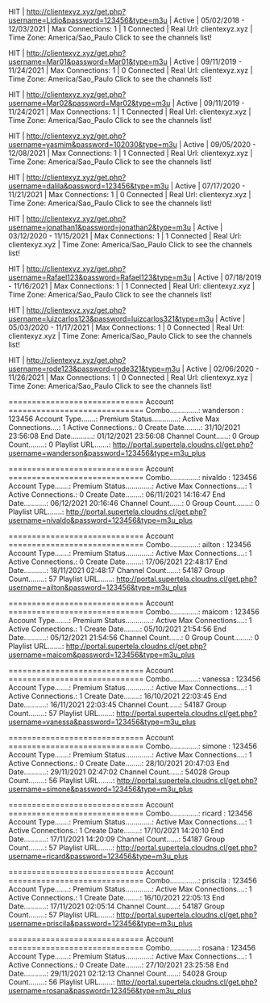 HIT | http://clientexyz.xyz/get.php?username=Lidio&password=123456&type=m3u | Active | 05/02/2018 - 12/03/2021 | Max Connections: 1 | 1 Connected | Real Url: clientexyz.xyz | Time Zone: America/Sao_Paulo
Click to see the channels list!

HIT | http://clientexyz.xyz/get.php?username=Mar01&password=Mar01&type=m3u | Active | 09/11/2019 - 11/24/2021 | Max Connections: 1 | 0 Connected | Real Url: clientexyz.xyz | Time Zone: America/Sao_Paulo
Click to see the channels list!

HIT | http://clientexyz.xyz/get.php?username=Mar02&password=Mar02&type=m3u | Active | 09/11/2019 - 11/24/2021 | Max Connections: 1 | 1 Connected | Real Url: clientexyz.xyz | Time Zone: America/Sao_Paulo
Click to see the channels list!


HIT | http://clientexyz.xyz/get.php?username=yasmim&password=102030&type=m3u | Active | 09/05/2020 - 12/08/2021 | Max Connections: 1 | 1 Connected | Real Url: clientexyz.xyz | Time Zone: America/Sao_Paulo
Click to see the channels list!


HIT | http://clientexyz.xyz/get.php?username=dalila&password=123456&type=m3u | Active | 07/17/2020 - 11/21/2021 | Max Connections: 1 | 0 Connected | Real Url: clientexyz.xyz | Time Zone: America/Sao_Paulo
Click to see the channels list!


HIT | http://clientexyz.xyz/get.php?username=jonathan1&password=jonathan2&type=m3u | Active | 03/12/2020 - 11/15/2021 | Max Connections: 1 | 1 Connected | Real Url: clientexyz.xyz | Time Zone: America/Sao_Paulo
Click to see the channels list!


HIT | http://clientexyz.xyz/get.php?username=Rafael123&password=Rafael123&type=m3u | Active | 07/18/2019 - 11/16/2021 | Max Connections: 1 | 1 Connected | Real Url: clientexyz.xyz | Time Zone: America/Sao_Paulo
Click to see the channels list!


HIT | http://clientexyz.xyz/get.php?username=luizcarlos123&password=luizcarlos321&type=m3u | Active | 05/03/2020 - 11/17/2021 | Max Connections: 1 | 0 Connected | Real Url: clientexyz.xyz | Time Zone: America/Sao_Paulo
Click to see the channels list!


HIT | http://clientexyz.xyz/get.php?username=rode123&password=rode321&type=m3u | Active | 02/06/2020 - 11/26/2021 | Max Connections: 1 | 0 Connected | Real Url: clientexyz.xyz | Time Zone: America/Sao_Paulo
Click to see the channels list!


============================= Account =============================
Combo..............: wanderson : 123456
Account Type.......: Premium
Status.............: Active
Max Connections....: 1
Active Connections.: 0
Create Date........: 31/10/2021 23:56:08
End Date...........: 01/12/2021 23:56:08
Channel Count......: 0
Group Count........: 0
Playlist URL.......: http://portal.supertela.cloudns.cl/get.php?username=wanderson&password=123456&type=m3u_plus

============================= Account =============================
Combo..............: nivaldo : 123456
Account Type.......: Premium
Status.............: Active
Max Connections....: 1
Active Connections.: 0
Create Date........: 06/11/2021 14:16:47
End Date...........: 06/12/2021 20:16:46
Channel Count......: 0
Group Count........: 0
Playlist URL.......: http://portal.supertela.cloudns.cl/get.php?username=nivaldo&password=123456&type=m3u_plus

============================= Account =============================
Combo..............: ailton : 123456
Account Type.......: Premium
Status.............: Active
Max Connections....: 1
Active Connections.: 0
Create Date........: 17/06/2021 22:48:17
End Date...........: 18/11/2021 02:48:17
Channel Count......: 54187
Group Count........: 57
Playlist URL.......: http://portal.supertela.cloudns.cl/get.php?username=ailton&password=123456&type=m3u_plus

============================= Account =============================
Combo..............: maicom : 123456
Account Type.......: Premium
Status.............: Active
Max Connections....: 1
Active Connections.: 1
Create Date........: 05/10/2021 21:54:56
End Date...........: 05/12/2021 21:54:56
Channel Count......: 0
Group Count........: 0
Playlist URL.......: http://portal.supertela.cloudns.cl/get.php?username=maicom&password=123456&type=m3u_plus

============================= Account =============================
Combo..............: vanessa : 123456
Account Type.......: Premium
Status.............: Active
Max Connections....: 1
Active Connections.: 1
Create Date........: 16/10/2021 22:03:45
End Date...........: 16/11/2021 22:03:45
Channel Count......: 54187
Group Count........: 57
Playlist URL.......: http://portal.supertela.cloudns.cl/get.php?username=vanessa&password=123456&type=m3u_plus

============================= Account =============================
Combo..............: simone : 123456
Account Type.......: Premium
Status.............: Active
Max Connections....: 1
Active Connections.: 0
Create Date........: 28/10/2021 20:47:03
End Date...........: 29/11/2021 02:47:02
Channel Count......: 54028
Group Count........: 56
Playlist URL.......: http://portal.supertela.cloudns.cl/get.php?username=simone&password=123456&type=m3u_plus

============================= Account =============================
Combo..............: ricard : 123456
Account Type.......: Premium
Status.............: Active
Max Connections....: 1
Active Connections.: 1
Create Date........: 17/10/2021 14:20:10
End Date...........: 17/11/2021 14:20:09
Channel Count......: 54187
Group Count........: 57
Playlist URL.......: http://portal.supertela.cloudns.cl/get.php?username=ricard&password=123456&type=m3u_plus

============================= Account =============================
Combo..............: priscila : 123456
Account Type.......: Premium
Status.............: Active
Max Connections....: 1
Active Connections.: 1
Create Date........: 16/10/2021 22:05:13
End Date...........: 17/11/2021 02:05:14
Channel Count......: 54187
Group Count........: 57
Playlist URL.......: http://portal.supertela.cloudns.cl/get.php?username=priscila&password=123456&type=m3u_plus

============================= Account =============================
Combo..............: rosana : 123456
Account Type.......: Premium
Status.............: Active
Max Connections....: 1
Active Connections.: 0
Create Date........: 27/10/2021 23:25:58
End Date...........: 29/11/2021 02:12:13
Channel Count......: 54028
Group Count........: 56
Playlist URL.......: http://portal.supertela.cloudns.cl/get.php?username=rosana&password=123456&type=m3u_plus


